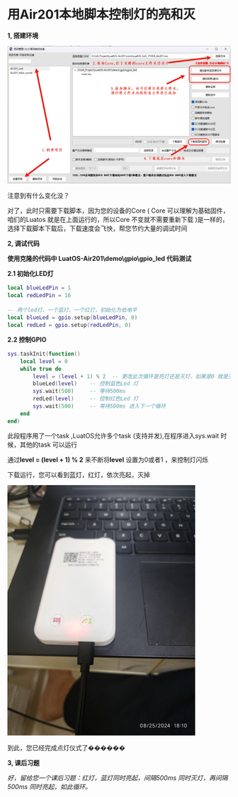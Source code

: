 # 用Air201本地脚本控制灯的亮和灭
**1, 搭建环境**

![image](image/wps17.jpg) 

注意到有什么变化没？

对了，此时只需要下载脚本，因为您的设备的Core ( Core 可以理解为基础固件，咱们的Luatos 就是在上面运行的，所以Core  不变就不需要重新下载 )是一样的，选择下载脚本下载后，下载速度会飞快，帮您节约大量的调试时间

**2, 调试代码**

**使用克隆的代码中 LuatOS-Air201\demo\gpio\gpio_led 代码测试**

 **2.1 初始化LED灯**

 
```Lua
local blueLedPin = 1
local redLedPin = 16

-- 两个led灯，一个蓝灯，一个红灯，初始化为低电平
local blueLed = gpio.setup(blueLedPin, 0)
local redLed = gpio.setup(redLedPin, 0)
```

 **2.2 控制GPIO**

```Lua
sys.taskInit(function()
    local level = 0
    while true do
        level = (level + 1) % 2  -- 更改此次循环是亮灯还是灭灯，如果是0 就是灭灯
        blueLed(level)    -- 控制蓝色Led 灯
        sys.wait(500)     -- 等待500ms
        redLed(level)     -- 控制红色Led 灯
        sys.wait(500)     -- 等待500ms 进入下一个循环
    end
end)
```

  此段程序用了一个task ,LuatOS允许多个task (支持并发),在程序进入sys.wait 时候，其他的task 可以运行

  通过**level = (level + 1) % 2** 来不断将**level**  设置为0或者1 ，来控制灯闪烁

  下载运行，您可以看到蓝灯，红灯，依次亮起，灭掉

![image](image/wps18.jpg) 

  到此，您已经完成点灯仪式了������

**3, 课后习题**

*好，留给您一个课后习题：红灯，蓝灯同时亮起，间隔500ms 同时灭灯，再间隔500ms 同时亮起，如此循环。*

